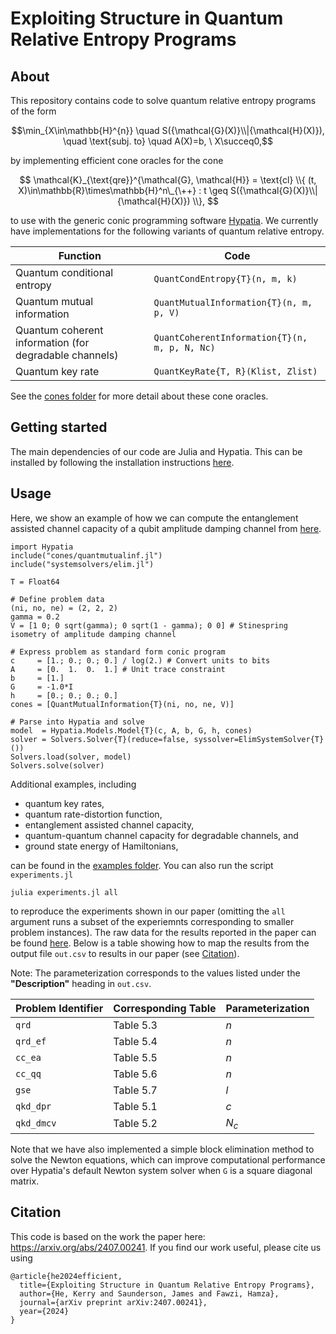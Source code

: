 
# Exploiting Structure in Quantum Relative Entropy Programs

## About

This repository contains code to solve quantum relative entropy programs of the form

$$\min_{X\in\mathbb{H}^{n}} \quad S({\mathcal{G}(X)}\\|{\mathcal{H}(X)}), \quad \text{subj. to} \quad A(X)=b, \ X\succeq0,$$

by implementing efficient cone oracles for the cone

$$  \mathcal{K}_{\text{qre}}^{\mathcal{G}, \mathcal{H}} = \text{cl} \\{ (t, X)\in\mathbb{R}\times\mathbb{H}^n\_{\++} : t \geq S({\mathcal{G}(X)}\\|{\mathcal{H}(X)}) \\}, $$

to use with the generic conic programming software [Hypatia](https://github.com/jump-dev/Hypatia.jl). We currently have implementations for the following variants of quantum relative entropy.

| Function | Code |
| --- | --- |
| Quantum conditional entropy | `QuantCondEntropy{T}(n, m, k)` 
| Quantum mutual information | `QuantMutualInformation{T}(n, m, p, V)` |
| Quantum coherent information (for degradable channels) | `QuantCoherentInformation{T}(n, m, p, N, Nc)` |
| Quantum key rate | `QuantKeyRate{T, R}(Klist, Zlist)` |

See the [cones folder](https://github.com/kerry-he/qrep-structure/tree/main/cones) for more detail about these cone oracles.

## Getting started

The main dependencies of our code are Julia and Hypatia. This can be installed by following the installation instructions [here](https://github.com/jump-dev/Hypatia.jl/tree/master). 

## Usage

Here, we show an example of how we can compute the entanglement assisted channel capacity of a qubit amplitude damping channel from [here](https://github.com/hfawzi/cvxquad/blob/master/examples/entanglement_assisted_capacity.m). 

	import Hypatia
	include("cones/quantmutualinf.jl")
	include("systemsolvers/elim.jl")

	T = Float64

	# Define problem data
	(ni, no, ne) = (2, 2, 2)
	gamma = 0.2
	V = [1 0; 0 sqrt(gamma); 0 sqrt(1 - gamma); 0 0] # Stinespring isometry of amplitude damping channel

	# Express problem as standard form conic program
	c     = [1.; 0.; 0.; 0.] / log(2.) # Convert units to bits
	A     = [0.  1.  0.  1.] # Unit trace constraint
	b     = [1.]
	G     = -1.0*I
	h     = [0.; 0.; 0.; 0.]
	cones = [QuantMutualInformation{T}(ni, no, ne, V)]

	# Parse into Hypatia and solve
	model  = Hypatia.Models.Model{T}(c, A, b, G, h, cones)
	solver = Solvers.Solver{T}(reduce=false, syssolver=ElimSystemSolver{T}())
	Solvers.load(solver, model)
	Solvers.solve(solver)

Additional examples, including 

 - quantum key rates,
 - quantum rate-distortion function,
 - entanglement assisted channel capacity,
 - quantum-quantum channel capacity for degradable channels, and
 - ground state energy of Hamiltonians,

can be found in the [examples folder](https://github.com/kerry-he/qrep-structure/tree/main/examples). You can also run the script `experiments.jl` 

	julia experiments.jl all

to reproduce the experiments shown in our paper (omitting the `all` argument runs a subset of the experiemnts corresponding to smaller problem instances). The raw data for the results reported in the paper can be found [here](https://github.com/kerry-he/qrep-structure/blob/main/out.csv). Below is a table showing how to map the results from the output file `out.csv` to results in our paper (see [Citation](#citation)).

Note: The parameterization corresponds to the values listed under the **"Description"** heading in `out.csv`.

| Problem Identifier | Corresponding Table | Parameterization |
|--------------------|---------------------|------------------|
| `qrd`              | Table 5.3           | $n$              |
| `qrd_ef`           | Table 5.4           | $n$              |
| `cc_ea`            | Table 5.5           | $n$              |
| `cc_qq`            | Table 5.6           | $n$              |
| `gse`              | Table 5.7           | $l$              |
| `qkd_dpr`          | Table 5.1           | $c$              |
| `qkd_dmcv`         | Table 5.2           | $N_c$            |

Note that we have also implemented a simple block elimination method to solve the Newton equations, which can improve computational performance over Hypatia's default Newton system solver when `G` is a square diagonal matrix.


## Citation

This code is based on the work the paper here: <https://arxiv.org/abs/2407.00241>. If you find our work useful, please cite us using

	@article{he2024efficient,
	  title={Exploiting Structure in Quantum Relative Entropy Programs},
	  author={He, Kerry and Saunderson, James and Fawzi, Hamza},
	  journal={arXiv preprint arXiv:2407.00241},
	  year={2024}
	}
